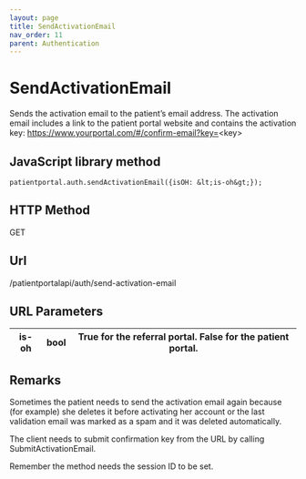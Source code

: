 ```yaml
---
layout: page
title: SendActivationEmail
nav_order: 11
parent: Authentication
---
```


# SendActivationEmailSends the activation email to the patient’s email address. The activation email includes a link to the patient portal website and contains the activation key: <https://www.yourportal.com/#/confirm-email?key=><key\>## JavaScript library method```patientportal.auth.sendActivationEmail({isOH: &lt;is-oh&gt;});```## HTTP MethodGET## ****Url****/patientportalapi/auth/send-activation-email## URL Parameters| is-oh | bool | True for the referral portal. False for the patient portal. || --- | --- | --- |## RemarksSometimes the patient needs to send the activation email again because (for example) she deletes it before activating her account or the last validation email was marked as a spam and it was deleted automatically.The client needs to submit confirmation key from the URL by calling SubmitActivationEmail.Remember the method needs the session ID to be set.